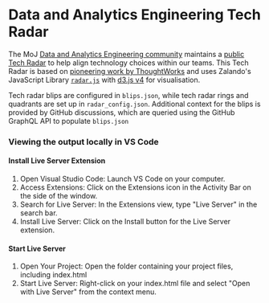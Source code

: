 # Data and Analytics Engineering Tech Radar

The MoJ [Data and Analytics Engineering community](https://ministryofjustice.github.io/data-and-analytics-engineering/)
maintains a [public Tech Radar](http://zalando.github.io/tech-radar/) to help
align technology choices within our teams. This Tech Radar is based on [pioneering work
by ThoughtWorks](https://www.thoughtworks.com/radar) and uses Zalando's JavaScript Library
[`radar.js`](https://github.com/zalando/tech-radar/blob/master/docs/radar.js) with [d3.js v4](https://d3js.org) for visualisation.

Tech radar blips are configured in `blips.json`, while tech radar rings and quadrants are set up in `radar_config.json`. Additional context for the blips is provided by GitHub discussions, which are queried using the GitHub GraphQL API to populate `blips.json`


### Viewing the output locally in VS Code
#### Install Live Server Extension
<ol>
  <li>Open Visual Studio Code: Launch VS Code on your computer.</li>
  <li>Access Extensions: Click on the Extensions icon in the Activity Bar on the side of the window.</li>
<li>Search for Live Server: In the Extensions view, type "Live Server" in the search bar.</li>
<li>Install Live Server: Click on the Install button for the Live Server extension.</li>
</ol>

#### Start Live Server

<ol>
  <li> Open Your Project: Open the folder containing your project files, including index.html</li>
  <li>Start Live Server: Right-click on your index.html file and select "Open with Live Server" from the context menu.</li>
</ol>